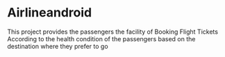 # Airlineandroid
This project provides the passengers the facility of Booking  Flight Tickets According to the health condition of the passengers  based on  the destination where they prefer to go 
